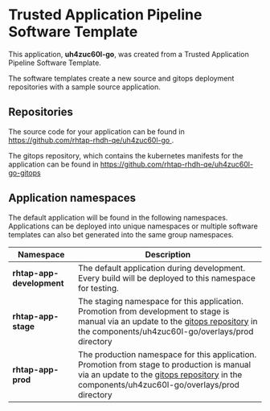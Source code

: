 # Trusted Application Pipeline Software Template

This application, **uh4zuc60l-go**, was created from a Trusted Application Pipeline Software Template.

The software templates create a new source and gitops deployment repositories with a sample source application. 

## Repositories

The source code for your application can be found in [https://github.com/rhtap-rhdh-qe/uh4zuc60l-go ](https://github.com/rhtap-rhdh-qe/uh4zuc60l-go ).
 
The gitops repository, which contains the kubernetes manifests for the application can be found in 
[https://github.com/rhtap-rhdh-qe/uh4zuc60l-go-gitops ](https://github.com/rhtap-rhdh-qe/uh4zuc60l-go-gitops ) 

## Application namespaces 

The default application will be found in the following namespaces. Applications can be deployed into unique namespaces or multiple software templates can also bet generated into the same group namespaces.  

|  Namespace   |  Description   |  
| -------- | -------- |   
| **rhtap-app-development** | The default application during development. Every build will be deployed to this namespace for testing. | 
| **rhtap-app-stage** | The staging namespace for this application. Promotion from development to stage is manual via an update to the [gitops repository](https://github.com/rhtap-rhdh-qe/uh4zuc60l-go-gitops ) in the components/uh4zuc60l-go/overlays/prod directory |  
| **rhtap-app-prod** | The production namespace for this application. Promotion from stage to production is manual via an update to the [gitops repository](https://github.com/rhtap-rhdh-qe/uh4zuc60l-go-gitops ) in the components/uh4zuc60l-go/overlays/prod directory | 